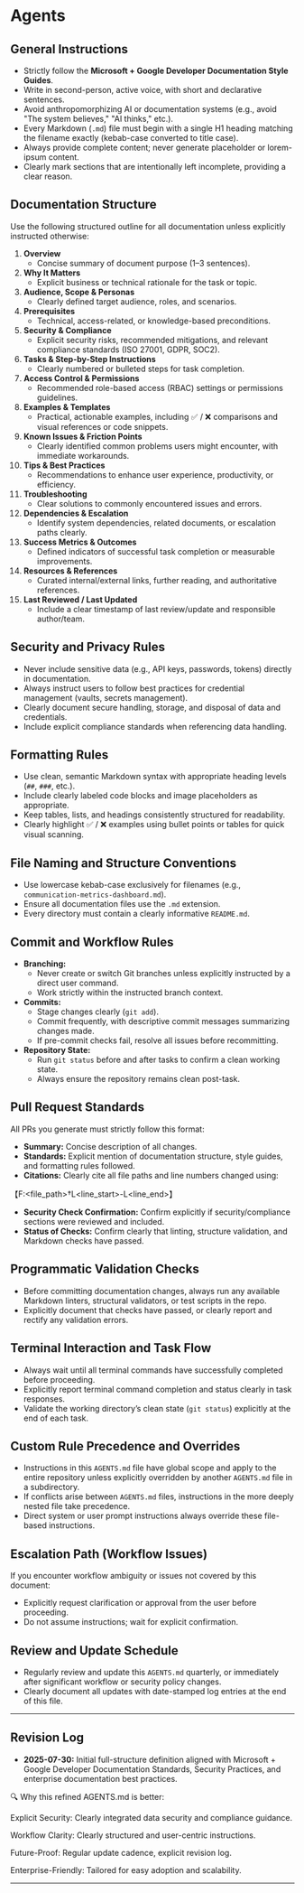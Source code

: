 # Agents

## General Instructions

- Strictly follow the **Microsoft + Google Developer Documentation Style Guides**.
- Write in second-person, active voice, with short and declarative sentences.
- Avoid anthropomorphizing AI or documentation systems (e.g., avoid "The system believes," "AI thinks," etc.).
- Every Markdown (`.md`) file must begin with a single H1 heading matching the filename exactly (kebab-case converted to title case).
- Always provide complete content; never generate placeholder or lorem-ipsum content.
- Clearly mark sections that are intentionally left incomplete, providing a clear reason.

## Documentation Structure

Use the following structured outline for all documentation unless explicitly instructed otherwise:

1. **Overview**  
   - Concise summary of document purpose (1–3 sentences).
2. **Why It Matters**  
   - Explicit business or technical rationale for the task or topic.
3. **Audience, Scope & Personas**  
   - Clearly defined target audience, roles, and scenarios.
4. **Prerequisites**  
   - Technical, access-related, or knowledge-based preconditions.
5. **Security & Compliance**  
   - Explicit security risks, recommended mitigations, and relevant compliance standards (ISO 27001, GDPR, SOC2).
6. **Tasks & Step-by-Step Instructions**  
   - Clearly numbered or bulleted steps for task completion.
7. **Access Control & Permissions**  
   - Recommended role-based access (RBAC) settings or permissions guidelines.
8. **Examples & Templates**  
   - Practical, actionable examples, including ✅ / ❌ comparisons and visual references or code snippets.
9. **Known Issues & Friction Points**  
   - Clearly identified common problems users might encounter, with immediate workarounds.
10. **Tips & Best Practices**  
    - Recommendations to enhance user experience, productivity, or efficiency.
11. **Troubleshooting**  
    - Clear solutions to commonly encountered issues and errors.
12. **Dependencies & Escalation**  
    - Identify system dependencies, related documents, or escalation paths clearly.
13. **Success Metrics & Outcomes**  
    - Defined indicators of successful task completion or measurable improvements.
14. **Resources & References**  
    - Curated internal/external links, further reading, and authoritative references.
15. **Last Reviewed / Last Updated**  
    - Include a clear timestamp of last review/update and responsible author/team.

## Security and Privacy Rules

- Never include sensitive data (e.g., API keys, passwords, tokens) directly in documentation.
- Always instruct users to follow best practices for credential management (vaults, secrets management).
- Clearly document secure handling, storage, and disposal of data and credentials.
- Include explicit compliance standards when referencing data handling.

## Formatting Rules

- Use clean, semantic Markdown syntax with appropriate heading levels (`##`, `###`, etc.).
- Include clearly labeled code blocks and image placeholders as appropriate.
- Keep tables, lists, and headings consistently structured for readability.
- Clearly highlight ✅ / ❌ examples using bullet points or tables for quick visual scanning.

## File Naming and Structure Conventions

- Use lowercase kebab-case exclusively for filenames (e.g., `communication-metrics-dashboard.md`).
- Ensure all documentation files use the `.md` extension.
- Every directory must contain a clearly informative `README.md`.

## Commit and Workflow Rules

- **Branching:**
  - Never create or switch Git branches unless explicitly instructed by a direct user command.
  - Work strictly within the instructed branch context.
- **Commits:**
  - Stage changes clearly (`git add`).
  - Commit frequently, with descriptive commit messages summarizing changes made.
  - If pre-commit checks fail, resolve all issues before recommitting.
- **Repository State:**
  - Run `git status` before and after tasks to confirm a clean working state.
  - Always ensure the repository remains clean post-task.

## Pull Request Standards

All PRs you generate must strictly follow this format:

- **Summary:** Concise description of all changes.
- **Standards:** Explicit mention of documentation structure, style guides, and formatting rules followed.
- **Citations:** Clearly cite all file paths and line numbers changed using:

【F:<file_path>†L<line_start>-L<line_end>】

- **Security Check Confirmation:** Confirm explicitly if security/compliance sections were reviewed and included.
- **Status of Checks:** Confirm clearly that linting, structure validation, and Markdown checks have passed.

## Programmatic Validation Checks

- Before committing documentation changes, always run any available Markdown linters, structural validators, or test scripts in the repo.
- Explicitly document that checks have passed, or clearly report and rectify any validation errors.

## Terminal Interaction and Task Flow

- Always wait until all terminal commands have successfully completed before proceeding.
- Explicitly report terminal command completion and status clearly in task responses.
- Validate the working directory’s clean state (`git status`) explicitly at the end of each task.

## Custom Rule Precedence and Overrides

- Instructions in this `AGENTS.md` file have global scope and apply to the entire repository unless explicitly overridden by another `AGENTS.md` file in a subdirectory.
- If conflicts arise between `AGENTS.md` files, instructions in the more deeply nested file take precedence.
- Direct system or user prompt instructions always override these file-based instructions.

## Escalation Path (Workflow Issues)

If you encounter workflow ambiguity or issues not covered by this document:

- Explicitly request clarification or approval from the user before proceeding.
- Do not assume instructions; wait for explicit confirmation.

## Review and Update Schedule

- Regularly review and update this `AGENTS.md` quarterly, or immediately after significant workflow or security policy changes.
- Clearly document all updates with date-stamped log entries at the end of this file.

---

## Revision Log
- **2025-07-30:** Initial full-structure definition aligned with Microsoft + Google Developer Documentation Standards, Security Practices, and enterprise documentation best practices.

🔍 Why this refined AGENTS.md is better:

Explicit Security: Clearly integrated data security and compliance guidance.

Workflow Clarity: Clearly structured and user-centric instructions.

Future-Proof: Regular update cadence, explicit revision log.

Enterprise-Friendly: Tailored for easy adoption and scalability.



---

